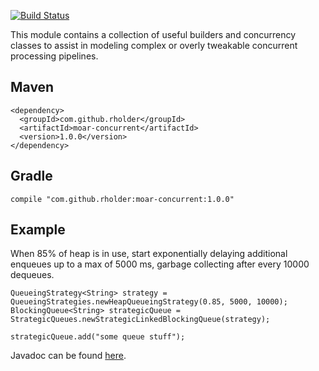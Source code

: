 [![Build Status](https://travis-ci.org/rholder/moar-concurrent.png)](https://travis-ci.org/rholder/moar-concurrent)

This module contains a collection of useful builders and concurrency classes to
assist in modeling complex or overly tweakable concurrent processing pipelines.

Maven
--------

    <dependency>
      <groupId>com.github.rholder</groupId>
      <artifactId>moar-concurrent</artifactId>
      <version>1.0.0</version>
    </dependency>

Gradle
--------

    compile "com.github.rholder:moar-concurrent:1.0.0"

Example
--------
When 85% of heap is in use, start exponentially delaying additional enqueues up
to a max of 5000 ms, garbage collecting after every 10000 dequeues.

    QueueingStrategy<String> strategy = QueueingStrategies.newHeapQueueingStrategy(0.85, 5000, 10000);
    BlockingQueue<String> strategicQueue = StrategicQueues.newStrategicLinkedBlockingQueue(strategy);

    strategicQueue.add("some queue stuff");

Javadoc can be found [here](http://rholder.github.com/moar-concurrent/).
